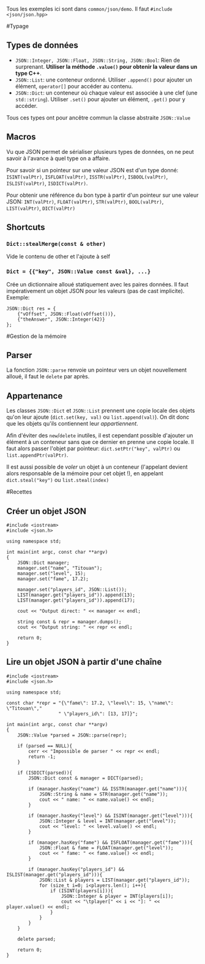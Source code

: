 Tous les exemples ici sont dans `common/json/demo`. Il faut `#include <json/json.hpp>`

#Typage
## Types de données
* `JSON::Integer, JSON::Float, JSON::String, JSON::Bool`: Rien de surprenant. **Utiliser la méthode `.value()` pour obtenir la valeur dans un type C++**.
* `JSON::List`: une conteneur ordonné. Utiliser `.append()` pour ajouter un élément, `operator[]` pour accéder au contenu.
* `JSON::Dict`: un conteneur où chaque valeur est associée à une clef (une `std::string`). Utiliser `.set()` pour ajouter un élément, `.get()` pour y accéder.

Tous ces types ont pour ancêtre commun la classe abstraite `JSON::Value`

## Macros
Vu que JSON permet de sérialiser plusieurs types de données, on ne peut savoir à l'avance à quel type on a affaire.

Pour savoir si un pointeur sur une valeur JSON est d'un type donné: `ISINT(valPtr)`, `ISFLOAT(valPtr)`, `ISSTR(valPtr)`, `ISBOOL(valPtr)`, `ISLIST(valPtr)`, `ISDICT(valPtr)`.

Pour obtenir une référence du bon type à partir d'un pointeur sur une valeur JSON: `INT(valPtr)`, `FLOAT(valPtr)`, `STR(valPtr)`, `BOOL(valPtr)`, `LIST(valPtr)`, `DICT(valPtr)`

## Shortcuts
### `Dict::stealMerge(const & other)`
Vide le contenu de other et l'ajoute à self
### `Dict = {{"key", JSON::Value const &val}, ...}`
Crée un dictionnaire alloué statiquement avec les paires données. Il faut impérativement un objet JSON pour les valeurs (pas de cast implicite). Exemple: 

	JSON::Dict res = {
		{"vOffset", JSON::Float(vOffset())},
		{"theAnswer", JSON::Integer(42)}
	};

#Gestion de la mémoire
## Parser
La fonction `JSON::parse` renvoie un pointeur vers un objet nouvellement alloué, il faut le `delete` par après.

## Appartenance
Les classes `JSON::Dict` et `JSON::List` prennent une copie locale des objets qu'on leur ajoute (`dict.set(key, val)` ou `list.append(val)`). On dit donc que les objets qu'ils contiennent leur *appartiennent*. 

Afin d'éviter des `new`/`delete` inutiles, il est cependant possible d'ajouter un élément à un conteneur sans que ce dernier en prenne une copie locale. Il faut alors passer l'objet par pointeur: `dict.setPtr("key", valPtr)` ou `list.appendPtr(valPtr)`.

Il est aussi possible de *voler* un objet à un conteneur (l'appelant devient alors responsable de la mémoire pour cet objet !), en appelant `dict.steal("key")` ou `list.steal(index)`

#Recettes
## Créer un objet JSON

	#include <iostream>
	#include <json.h>

	using namespace std;

	int main(int argc, const char **argv)
	{
		JSON::Dict manager;
		manager.set("name", "Titouan");
		manager.set("level", 15);
		manager.set("fame", 17.2);

		manager.set("players_id", JSON::List());
		LIST(manager.get("players_id")).append(13);
		LIST(manager.get("players_id")).append(17);

		cout << "Output direct: " << manager << endl;
		
		string const & repr = manager.dumps();
		cout << "Output string: " << repr << endl;

		return 0;
	}


## Lire un objet JSON à partir d'une chaîne

	#include <iostream>
	#include <json.h>

	using namespace std;

	const char *repr = "{\"fame\": 17.2, \"level\": 15, \"name\": \"Titouan\","
					   " \"players_id\": [13, 17]}";

	int main(int argc, const char **argv)
	{
		JSON::Value *parsed = JSON::parse(repr);

		if (parsed == NULL){
			cerr << "Impossible de parser " << repr << endl;
			return -1;
		}

		if (ISDICT(parsed)){
			JSON::Dict const & manager = DICT(parsed);

			if (manager.hasKey("name") && ISSTR(manager.get("name"))){
				JSON::String & name = STR(manager.get("name"));
				cout << " name: " << name.value() << endl;
			}

			if (manager.hasKey("level") && ISINT(manager.get("level"))){
				JSON::Integer & level = INT(manager.get("level"));
				cout << "level: " << level.value() << endl;
			}

			if (manager.hasKey("fame") && ISFLOAT(manager.get("fame"))){
				JSON::Float & fame = FLOAT(manager.get("level"));
				cout << " fame: " << fame.value() << endl;
			}

			if (manager.hasKey("players_id") && ISLIST(manager.get("players_id"))){
				JSON::List & players = LIST(manager.get("players_id"));
				for (size_t i=0; i<players.len(); i++){
					if (ISINT(players[i])){
						JSON::Integer & player = INT(players[i]);
						cout << "\tplayer[" << i << "]: " << player.value() << endl;
					}
				}
			}
		}

		delete parsed;

		return 0;
	}